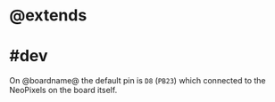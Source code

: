# @extends

# #dev

On @boardname@ the default pin is ``D8`` (``PB23``) which connected to the NeoPixels on the board itself.

